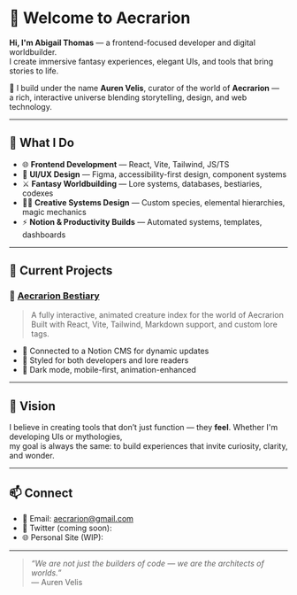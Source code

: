# 👋 Welcome to Aecrarion

**Hi, I'm Abigail Thomas** — a frontend-focused developer and digital worldbuilder.  
I create immersive fantasy experiences, elegant UIs, and tools that bring stories to life.

🧬 I build under the name **Auren Velis**, curator of the world of **Aecrarion** —  
a rich, interactive universe blending storytelling, design, and web technology.

---

## 🔧 What I Do

- 🌐 **Frontend Development** — React, Vite, Tailwind, JS/TS
- 🎨 **UI/UX Design** — Figma, accessibility-first design, component systems
- ⚔️ **Fantasy Worldbuilding** — Lore systems, databases, bestiaries, codexes
- 🧙‍♀️ **Creative Systems Design** — Custom species, elemental hierarchies, magic mechanics
- ⚡ **Notion & Productivity Builds** — Automated systems, templates, dashboards

---

## 🚧 Current Projects

### 🌌 [Aecrarion Bestiary](https://github.com/aecrarion-dev/aecrarion-beastiary)
> A fully interactive, animated creature index for the world of Aecrarion  
> Built with React, Vite, Tailwind, Markdown support, and custom lore tags.

- 🔁 Connected to a Notion CMS for dynamic updates
- 🎨 Styled for both developers and lore readers
- 📖 Dark mode, mobile-first, animation-enhanced

---

## 🧭 Vision

I believe in creating tools that don’t just function — they **feel**. Whether I'm developing UIs or mythologies,  
my goal is always the same: to build experiences that invite curiosity, clarity, and wonder.

---

## 📫 Connect

- 📧 Email: [aecrarion@gmail.com](mailto:aecrarion@gmail.com)
- 🐣 Twitter (coming soon): 
- 🌐 Personal Site (WIP): 

---

> _“We are not just the builders of code — we are the architects of worlds.”_  
> — Auren Velis

